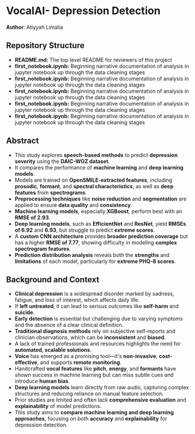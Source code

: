 # VocalAI- Depression Detection 

**Author**: Atiyyah Limalia


## Repository Structure

- <b>README.md:</b> The top level README for reviewers of this project
- <b>first_notebook.ipynb:</b> Beginning narrative documentation of analysis in jupyter notebook up through the data cleaning stages
- <b>first_notebook.ipynb:</b> Beginning narrative documentation of analysis in jupyter notebook up through the data cleaning stages
- <b>first_notebook.ipynb:</b> Beginning narrative documentation of analysis in jupyter notebook up through the data cleaning stages
- <b>first_notebook.ipynb:</b> Beginning narrative documentation of analysis in jupyter notebook up through the data cleaning stages
- <b>first_notebook.ipynb:</b> Beginning narrative documentation of analysis in jupyter notebook up through the data cleaning stages
  

## Abstract

- This study explores **speech-based methods** to predict **depression severity** using the **DAIC-WOZ dataset**.  
- It compares the performance of **machine learning** and **deep learning models**.  
- Models are trained on **OpenSMILE-extracted features**, including **prosodic**, **formant**, and **spectral characteristics**, as well as **deep features** from **spectrograms**.  
- **Preprocessing techniques** like **noise reduction** and **segmentation** are applied to ensure **data quality** and **consistency**.  
- **Machine learning models**, especially **XGBoost**, perform best with an **RMSE of 2.93**.  
- **Deep learning models**, such as **EfficientNet** and **ResNet**, yield **RMSEs of 6.92** and **6.93**, but struggle to predict **extreme scores**.  
- A **custom CNN architecture** provides **broader prediction coverage** but has a higher **RMSE of 7.77**, showing difficulty in modeling **complex spectrogram features**.  
- **Prediction distribution analysis** reveals both the **strengths** and **limitations** of each model, particularly for **extreme PHQ-8 scores**.


## Background and Context

- **Clinical depression** is a widespread disorder marked by sadness, fatigue, and loss of interest, which affects daily life.  
- If **left untreated**, it can lead to serious outcomes like **self-harm** and **suicide**.  
- **Early detection** is essential but challenging due to varying symptoms and the absence of a clear clinical definition.  
- **Traditional diagnosis methods** rely on subjective self-reports and clinician observations, which can be **inconsistent** and **biased**.  
- A lack of trained professionals and resources highlights the need for **automated, scalable solutions**.  
- **Voice** has emerged as a promising tool—it's **non-invasive**, **cost-effective**, and supports **remote monitoring**.  
- Handcrafted **vocal features** like **pitch**, **energy**, and **formants** have shown success in machine learning but can miss subtle cues and introduce **human bias**.  
- **Deep learning models** learn directly from raw audio, capturing complex structures and reducing reliance on manual feature selection.  
- Prior studies are limited and often lack **comprehensive evaluation** and **explainability** of model predictions.  
- This study aims to **compare machine learning and deep learning approaches**, focusing on both **accuracy** and **explainability** for depression detection.







